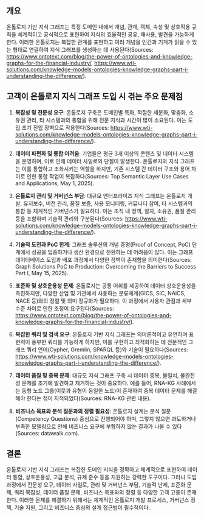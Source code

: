 ## 개요
온톨로지 기반 지식 그래프는 특정 도메인 내에서 개념, 관계, 객체, 속성 및 상호작용 규칙을 체계적이고 공식적으로 표현하여 지식의 효율적인 공유, 재사용, 발견을 가능하게 한다. 이러한 온톨로지는 복잡한 관계를 표현하고 여러 개념을 인간과 기계가 읽을 수 있는 형태로 연결하여 지식 그래프를 생성하는 데 사용된다(Sources: https://www.ontotext.com/blog/the-power-of-ontologies-and-knowledge-graphs-for-the-financial-industry/, https://www.wti-solutions.com/knowledge-models-ontologies-knowledge-graphs-part-i-understanding-the-difference/).

## 고객이 온톨로지 지식 그래프 도입 시 겪는 주요 문제점
1. **복잡성 및 전문성 요구**: 온톨로지 구축은 도메인별 특화, 적절한 세분화, 맞춤화, 소유권 관리, 타 시스템과의 통합을 위해 전문 지식과 시간이 많이 소요된다. 이는 도입 초기 진입 장벽으로 작용한다(Sources: https://www.wti-solutions.com/knowledge-models-ontologies-knowledge-graphs-part-i-understanding-the-difference/).

2. **데이터 파편화 및 통합 어려움**: 기업들은 평균 3개 이상의 콘텐츠 및 데이터 시스템을 운영하며, 이로 인해 데이터 사일로와 단절이 발생한다. 온톨로지와 지식 그래프는 이를 통합하고 조화시키는 역할을 하지만, 기존 시스템 간 데이터 구조와 용어 차이로 인한 통합 작업이 복잡하다(Sources: Top Semantic Layer Use Cases and Applications, May 1, 2025).

3. **온톨로지 관리 및 거버넌스 부담**: 대규모 엔터프라이즈 지식 그래프는 온톨로지 개발, 유지보수, 버전 관리, 품질 보증, 사용 모니터링, 커뮤니티 참여, 타 시스템과의 통합 등 체계적인 거버넌스가 필요하다. 이는 조직 내 정책, 절차, 소유권, 품질 관리 등을 포함하며 기술적 관리와 구분된다(Sources: https://www.wti-solutions.com/knowledge-models-ontologies-knowledge-graphs-part-i-understanding-the-difference/).

4. **기술적 도전과 PoC 한계**: 그래프 솔루션의 개념 증명(Proof of Concept, PoC) 단계에서 성공을 입증하거나 생산 환경으로 전환하는 데 어려움이 많다. 이는 그래프 데이터베이스 도입과 배포 과정에서 다양한 장벽이 존재함을 의미한다(Sources: Graph Solutions PoC to Production: Overcoming the Barriers to Success Part I, May 15, 2025).

5. **표준화 및 상호운용성 문제**: 온톨로지는 공통 어휘를 제공하여 데이터 상호운용성을 촉진하지만, 다양한 산업 및 기관에서 사용하는 분류체계(GICS, SIC, NAICS, NACE 등)와의 정렬 및 의미 정규화가 필요하다. 이 과정에서 사용자 관점과 세부 수준 차이로 인한 조정이 요구된다(Sources: https://www.ontotext.com/blog/the-power-of-ontologies-and-knowledge-graphs-for-the-financial-industry/).

6. **복잡한 쿼리 및 검색 요구**: 온톨로지 기반 지식 그래프는 의미론적이고 유연하며 표현력이 풍부한 쿼리를 가능하게 하지만, 이를 구현하고 최적화하는 데 전문적인 그래프 쿼리 언어(Cypher, Gremlin, SPARQL 등)와 기술이 필요하다(Sources: https://www.wti-solutions.com/knowledge-models-ontologies-knowledge-graphs-part-i-understanding-the-difference/).

7. **데이터 품질 및 중복 문제**: 대규모 지식 그래프 구축 시 데이터 중복, 불일치, 불완전성 문제를 조기에 발견하고 제거하는 것이 중요하다. 예를 들어, RNA-KG 사례에서는 동형 노드 그룹(이웃과 유형이 동일한 노드)이 존재하여 중복 데이터 문제를 해결해야 한다는 점이 지적되었다(Sources: RNA-KG 관련 내용).

8. **비즈니스 목표와 분석 질문과의 정렬 필요성**: 온톨로지 설계는 분석 질문(Competency Questions) 중심으로 진행되어야 하며, 그렇지 않으면 과도하거나 부족한 모델링으로 인해 비즈니스 요구에 부합하지 않는 결과가 나올 수 있다(Sources: datawalk.com).

## 결론
온톨로지 기반 지식 그래프는 복잡한 도메인 지식을 정확하고 체계적으로 표현하여 데이터 통합, 상호운용성, 고급 분석, 규제 준수 등을 지원하는 강력한 도구이다. 그러나 도입 과정에서 전문성 요구, 데이터 사일로, 관리 및 거버넌스 부담, 기술적 난제, 표준화 문제, 쿼리 복잡성, 데이터 품질 문제, 비즈니스 목표와의 정렬 등 다양한 고객 고충이 존재한다. 이러한 문제를 해결하기 위해서는 체계적인 온톨로지 개발 프로세스, 거버넌스 정책, 기술 지원, 그리고 비즈니스 중심의 설계 접근법이 필수적이다.